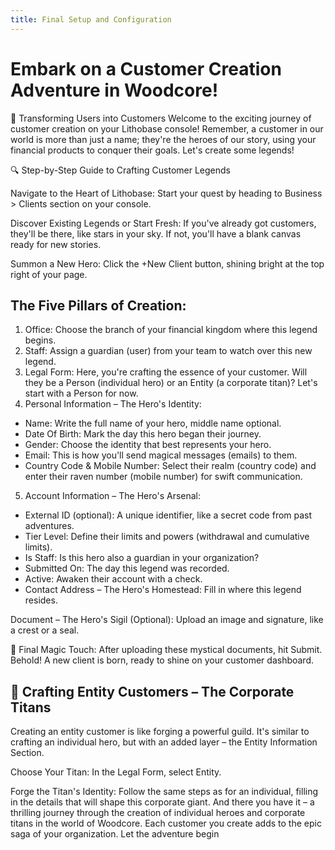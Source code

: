 ```yaml
---
title: Final Setup and Configuration
---
```


# Embark on a Customer Creation Adventure in Woodcore!

🌟 Transforming Users into Customers
Welcome to the exciting journey of customer creation on your Lithobase console! Remember, a customer in our world is more than just a name; they're the heroes of our story, using your financial products to conquer their goals. Let's create some legends!

🔍 Step-by-Step Guide to Crafting Customer Legends

Navigate to the Heart of Lithobase: Start your quest by heading to Business > Clients section on your console.

Discover Existing Legends or Start Fresh: If you've already got customers, they'll be there, like stars in your sky. If not, you'll have a blank canvas ready for new stories.

Summon a New Hero: Click the +New Client button, shining bright at the top right of your page.

## The Five Pillars of Creation:

1. Office: Choose the branch of your financial kingdom where this legend begins.
2. Staff: Assign a guardian (user) from your team to watch over this new legend.
3. Legal Form: Here, you're crafting the essence of your customer. Will they be a Person (individual hero) or an Entity (a corporate titan)? Let's start with a Person for now.
4. Personal Information – The Hero's Identity:

- Name: Write the full name of your hero, middle name optional.
- Date Of Birth: Mark the day this hero began their journey.
- Gender: Choose the identity that best represents your hero.
- Email: This is how you'll send magical messages (emails) to them.
- Country Code & Mobile Number: Select their realm (country code) and enter their raven number (mobile number) for swift communication.

5. Account Information – The Hero's Arsenal:

- External ID (optional): A unique identifier, like a secret code from past adventures.
- Tier Level: Define their limits and powers (withdrawal and cumulative limits).
- Is Staff: Is this hero also a guardian in your organization?
- Submitted On: The day this legend was recorded.
- Active: Awaken their account with a check.
- Contact Address – The Hero's Homestead: Fill in where this legend resides.


Document – The Hero's Sigil (Optional): Upload an image and signature, like a crest or a seal.

🌈 Final Magic Touch: After uploading these mystical documents, hit Submit. Behold! A new client is born, ready to shine on your customer dashboard.


## 🏢 Crafting Entity Customers – The Corporate Titans
Creating an entity customer is like forging a powerful guild. It's similar to crafting an individual hero, but with an added layer – the Entity Information Section.

Choose Your Titan: In the Legal Form, select Entity.

Forge the Titan's Identity: Follow the same steps as for an individual, filling in the details that will shape this corporate giant.
And there you have it – a thrilling journey through the creation of individual heroes and corporate titans in the world of Woodcore. Each customer you create adds to the epic saga of your organization. Let the adventure begin